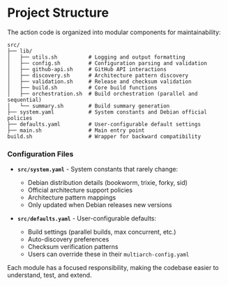 # Project Structure

The action code is organized into modular components for maintainability:

```
src/
├── lib/
│   ├── utils.sh          # Logging and output formatting
│   ├── config.sh         # Configuration parsing and validation
│   ├── github-api.sh     # GitHub API interactions
│   ├── discovery.sh      # Architecture pattern discovery
│   ├── validation.sh     # Release and checksum validation
│   ├── build.sh          # Core build functions
│   ├── orchestration.sh  # Build orchestration (parallel and sequential)
│   └── summary.sh        # Build summary generation
├── system.yaml           # System constants and Debian official policies
├── defaults.yaml         # User-configurable default settings
├── main.sh               # Main entry point
build.sh                  # Wrapper for backward compatibility
```

### Configuration Files

- **`src/system.yaml`** - System constants that rarely change:
  - Debian distribution details (bookworm, trixie, forky, sid)
  - Official architecture support policies
  - Architecture pattern mappings
  - Only updated when Debian releases new versions

- **`src/defaults.yaml`** - User-configurable defaults:
  - Build settings (parallel builds, max concurrent, etc.)
  - Auto-discovery preferences
  - Checksum verification patterns
  - Users can override these in their `multiarch-config.yaml`

Each module has a focused responsibility, making the codebase easier to understand, test, and extend.
